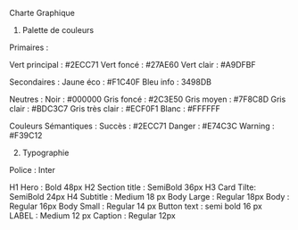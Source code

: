 Charte Graphique

1. Palette de couleurs

Primaires :

Vert principal : #2ECC71
Vert foncé : #27AE60
Vert clair : #A9DFBF

Secondaires :
Jaune éco : #F1C40F
Bleu info : 3498DB

Neutres :
Noir : #000000
Gris foncé : #2C3E50
Gris moyen : #7F8C8D
Gris clair : #BDC3C7
Gris très clair : #ECF0F1
Blanc : #FFFFFF

Couleurs Sémantiques :
Succès : #2ECC71
Danger : #E74C3C
Warning : #F39C12


2. Typographie

Police : Inter

H1 Hero : Bold 48px
H2 Section title : SemiBold 36px
H3 Card Tilte: SemiBold 24px
H4 Subtitle : Medium 18 px
Body Large : Regular 18px
Body : Regular 16px
Body Small : Regular 14 px
Button text : semi bold 16 px
LABEL : Medium 12 px
Caption : Regular 12px